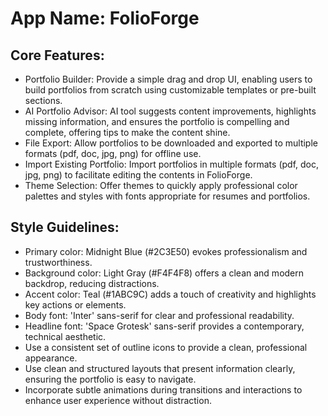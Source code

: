 # **App Name**: FolioForge

## Core Features:

- Portfolio Builder: Provide a simple drag and drop UI, enabling users to build portfolios from scratch using customizable templates or pre-built sections.
- AI Portfolio Advisor: AI tool suggests content improvements, highlights missing information, and ensures the portfolio is compelling and complete, offering tips to make the content shine.
- File Export: Allow portfolios to be downloaded and exported to multiple formats (pdf, doc, jpg, png) for offline use.
- Import Existing Portfolio: Import portfolios in multiple formats (pdf, doc, jpg, png) to facilitate editing the contents in FolioForge.
- Theme Selection: Offer themes to quickly apply professional color palettes and styles with fonts appropriate for resumes and portfolios.

## Style Guidelines:

- Primary color: Midnight Blue (#2C3E50) evokes professionalism and trustworthiness.
- Background color: Light Gray (#F4F4F8) offers a clean and modern backdrop, reducing distractions.
- Accent color: Teal (#1ABC9C) adds a touch of creativity and highlights key actions or elements.
- Body font: 'Inter' sans-serif for clear and professional readability.
- Headline font: 'Space Grotesk' sans-serif provides a contemporary, technical aesthetic.
- Use a consistent set of outline icons to provide a clean, professional appearance.
- Use clean and structured layouts that present information clearly, ensuring the portfolio is easy to navigate.
- Incorporate subtle animations during transitions and interactions to enhance user experience without distraction.